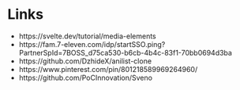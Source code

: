 # Links

<ul>
  <li>https://svelte.dev/tutorial/media-elements</li>
  <li>https://fam.7-eleven.com/idp/startSSO.ping?PartnerSpId=7BOSS_d75ca530-b6cb-4b4c-83f1-70bb0694d3ba</li>
  <li>https://github.com/DzhideX/anilist-clone</li>
  <li>https://www.pinterest.com/pin/801218589969264960/</li>
  <li>https://github.com/PoCInnovation/Sveno</li>
</ul>
